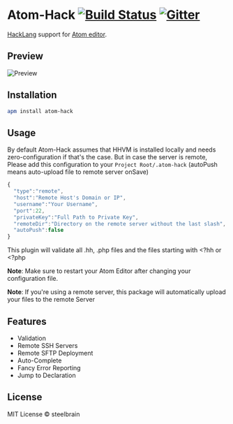 # Atom-Hack [![Build Status](https://travis-ci.org/steelbrain/Atom-Hack.svg)](https://travis-ci.org/steelbrain/Atom-Hack) [![Gitter](https://badges.gitter.im/Join%20Chat.svg)](https://gitter.im/steelbrain/atom-hack)


[HackLang](https://github.com/facebook/hhvm) support for [Atom editor](http://atom.io).

## Preview
![Preview](https://cloud.githubusercontent.com/assets/4278113/5449170/4b1597b2-8512-11e4-86f0-2ac210f68263.png)

## Installation

```bash
apm install atom-hack
```

## Usage

By default Atom-Hack assumes that HHVM is installed locally and needs zero-configuration if that's the case. But in case the server is remote, Please add this configuration to your `Project Root/.atom-hack` (autoPush means auto-upload file to remote server onSave)
```js
{
  "type":"remote",
  "host":"Remote Host's Domain or IP",
  "username":"Your Username",
  "port":22,
  "privateKey":"Full Path to Private Key",
  "remoteDir":"Directory on the remote server without the last slash",
  "autoPush":false
}
```
This plugin will validate all .hh, .php files and the files starting with <?hh or <?php

__Note__: Make sure to restart your Atom Editor after changing your configuration file.

__Note__: If you're using a remote server, this package will automatically upload your files to the remote Server

## Features

 * Validation
 * Remote SSH Servers
 * Remote SFTP Deployment
 * Auto-Complete
 * Fancy Error Reporting
 * Jump to Declaration

## License

MIT License © steelbrain
